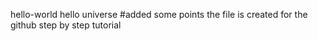 hello-world
hello universe
#added some points
the file is created for the github step by step tutorial 

